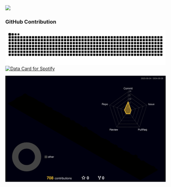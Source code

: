 <img src="https://github.com/Anmol-Baranwal/Cool-GIFs-For-GitHub/assets/74038190/d48893bd-0757-481c-8d7e-ba3e163feae7" />

### GitHub Contribution

![GitHub Contribution Snake](https://raw.githubusercontent.com/HexMs-Lex/HexMs-Lex/output/github-contribution-grid-snake-dark.svg)
<a href="https://data-card-for-spotify.herokuapp.com/card?user_id=31vdw4lt7mcelpoljmf3wd56j3t4">
  <img src="https://data-card-for-spotify.herokuapp.com/api/card?user_id=31vdw4lt7mcelpoljmf3wd56j3t4" alt="Data Card for Spotify">
</a>

![](./profile-3d-contrib/profile-night-rainbow.svg)
